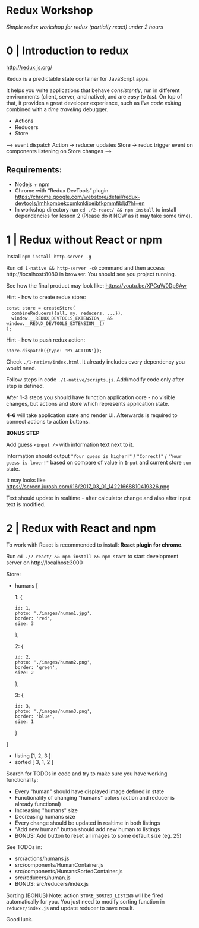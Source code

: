 # Redux Workshop

*Simple redux workshop for redux (partially react) under 2 hours*


# 0 | Introduction to redux

http://redux.js.org/

Redux is a predictable state container for JavaScript apps.

It helps you write applications that behave *consistently*, run in different environments (client, server, and native), and are *easy to test*.
On top of that, it provides a great developer experience, such as *live code editing* combined with a *time traveling* debugger.

* Actions
* Reducers
* Store

--> event dispatch Action -> reducer updates Store -> redux trigger event on components listening on Store changes -->

## Requirements:

- Nodejs + npm
- Chrome with “Redux DevTools” plugin https://chrome.google.com/webstore/detail/redux-devtools/lmhkpmbekcpmknklioeibfkpmmfibljd?hl=en
- In workshop directory run `cd ./2-react/ && npm install` to install dependencies for lesson 2 (Please do it NOW as it may take some time).

# 1 | Redux without React or npm

Install `npm install http-server -g`

Run `cd 1-native && http-server -c0` command and then access http://localhost:8080 in browser. You should see you project running.

See how the final product may look like: https://youtu.be/XPCqW0Dp6Aw

Hint - how to create redux store:

```
const store = createStore(
  combineReducers({all, my, reducers, ...}),
  window.__REDUX_DEVTOOLS_EXTENSION__ && window.__REDUX_DEVTOOLS_EXTENSION__()
);
 ```

Hint - how to push redux action:

```
store.dispatch({type: 'MY_ACTION'});
```

Check `./1-native/index.html`. It already includes every dependency you would need.

Follow steps in code `./1-native/scripts.js`. Add/modify code only after step is defined.

After **1-3** steps you should have function application core - no visible changes, but actions and store which represents application state.

**4-6** will take application state and render UI. Afterwards is required to connect actions to action buttons.

**BONUS STEP**

Add guess `<input />` with information text next to it.

Information should output `"Your guess is higher!"` / `"Correct!"` / `"Your guess is lower!"` based on compare of value in `Input` and current store `sum` state.

It may looks like https://screen.jurosh.com/i16/2017_03_01_14221668810419326.png

Text should update in realtime - after calculator change and also after input text is modified.

# 2 | Redux with React and npm

To work with React is recommended to install: **React plugin for chrome**.

Run `cd ./2-react/ && npm install && npm start` to start development server on http://localhost:3000

Store:
  - humans [
    
     1: {

        id: 1,
        photo: './images/human1.jpg',
        border: 'red',
        size: 3
      },

      2: {

        id: 2,
        photo: './images/human2.png',
        border: 'green',
        size: 2
      },

      3: {

        id: 3,
        photo: './images/human3.png',
        border: 'blue',
        size: 1
      }
      
  ]

  - listing [1, 2, 3 ]
  - sorted [ 3, 1, 2 ]

Search for TODOs in code and try to make sure you have working functionality:

- Every "human" should have displayed image defined in state
- Functionality of changing "humans" colors (action and reducer is already functional)
- Increasing "humans" size
- Decreasing humans size
- Every change should be updated in realtime in both listings
- "Add new human" button should add new human to listings
- BONUS: Add button to reset all images to some default size (eg. 25)

See TODOs in:

- src/actions/humans.js
- src/components/HumanContainer.js
- src/components/HumansSortedContainer.js
- src/reducers/human.js
- BONUS: src/reducers/index.js

Sorting (BONUS) Note: action `STORE_SORTED_LISTING` will be fired  automatically for you. You just need to modify sorting function in `reducer/index.js` and update reducer to save result.

Good luck.